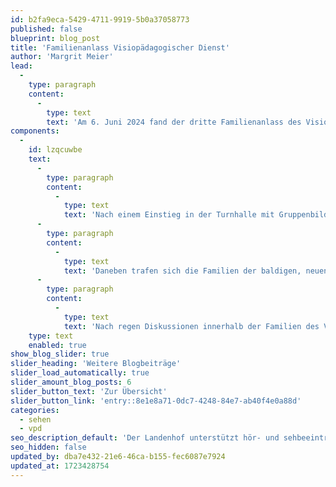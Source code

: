 ```yaml
---
id: b2fa9eca-5429-4711-9919-5b0a37058773
published: false
blueprint: blog_post
title: 'Familienanlass Visiopädagogischer Dienst'
author: 'Margrit Meier'
lead:
  -
    type: paragraph
    content:
      -
        type: text
        text: 'Am 6. Juni 2024 fand der dritte Familienanlass des Visiopädagogischen Dienstes statt. Rund 70 Personen folgten trotz garstigem Wetter der Einladung und fanden sich am Samstagnachmittag am Landenhof ein.'
components:
  -
    id: lzqcuwbe
    text:
      -
        type: paragraph
        content:
          -
            type: text
            text: 'Nach einem Einstieg in der Turnhalle mit Gruppenbildung durch ein Memory-Spiel, gingen die verschiedenen Gruppen auf die Posten-Runde. Es wurde Line dance getanzt, Büchsen geworfen, Tattoos gezeichnet oder aufgeklebt, ein Sinnesparcours und eine Schnitzeljagd auf dem Areal absolviert oder ein Armband zusammengestellt und riesige Seifenblasen ausprobiert. Je nach Alter oder Interesse verblieben die einzelnen Gruppen länger oder kürzer bei den einzelnen Posten. Für alle war etwas dabei.'
      -
        type: paragraph
        content:
          -
            type: text
            text: 'Daneben trafen sich die Familien der baldigen, neuen TASO Sehen das erste Mal, um sich kennenzulernen. Gemeinsam gabs dann im Anschluss ein leckeres Zvieri aus der Küche des Landenhofs.'
      -
        type: paragraph
        content:
          -
            type: text
            text: 'Nach regen Diskussionen innerhalb der Familien des Visiopädagogischen Dienstes aber auch den baldigen Familien der TASO Sehen geht ein gelungener Anlass zu Ende. Eine baldige Schülerin an der TASO Sehen meinte zum Schluss: «ich freue mich sehr am Landenhof in die Schule zu gehen.»'
    type: text
    enabled: true
show_blog_slider: true
slider_heading: 'Weitere Blogbeiträge'
slider_load_automatically: true
slider_amount_blog_posts: 6
slider_button_text: 'Zur Übersicht'
slider_button_link: 'entry::8e1e8a71-0dc7-4248-84e7-ab40f4e0a88d'
categories:
  - sehen
  - vpd
seo_description_default: 'Der Landenhof unterstützt hör- und sehbeeinträchtigte Kinder & Jugendliche in ihrem selbstbestimmten Leben durch Förderung ihrer Fähigkeiten & Entwicklung'
seo_hidden: false
updated_by: dba7e432-21e6-46ca-b155-fec6087e7924
updated_at: 1723428754
---
```

